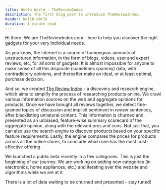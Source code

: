 ```yaml
---
title: Hello World - TheReviewIndex
description: The first blog post to introduce TheReviewIndex.
header: he110 w0r1d
duration: 1 minute read
---
```



Hi there. We are TheReviewIndex.com - here to help you discover the right gadgets for your very individual needs.

As you know, the internet is a source of humongous amounts of unstructured information, in the form of blogs, videos, user and expert reviews, etc, for all sorts of gadgets. It is almost impossible for anyone to make sense of all this disparate (sometimes spammy) data, with contradictory opinions, and thereafter make an ideal, or at least optimal, purchase decision.

And so, we created [The Review Index](https://thereviewindex.com) - a discovery and research engine, which aims to simplify the process of researching products online. We crawl various information sources on the web and aggregate opinions for products. Once we have brought all reviews together, we detect fine-grained topics of discussion and implicit sentiment in review sentences, after blacklisting unnatural content. This information is churned and presented as an unbiased, feature-wise summary scorecard of the aggregate opinion, along with the relevant pros and cons. Not just that, you can also use the search engine to discover products based on your specific feature requirements. Lastly, the engine compares the prices for products across all the online stores, to conclude which one has the most cost-effective offering.

We launched a public beta recently in a few categories. This is just the beginning of our journey. We are working on adding new categories (in electronics, home appliances, etc.) and iterating over the website and algorithms while we are at it. 

There is a lot of data waiting to be churned and presented - stay tuned! 


&nbsp;

&nbsp;

&nbsp;

